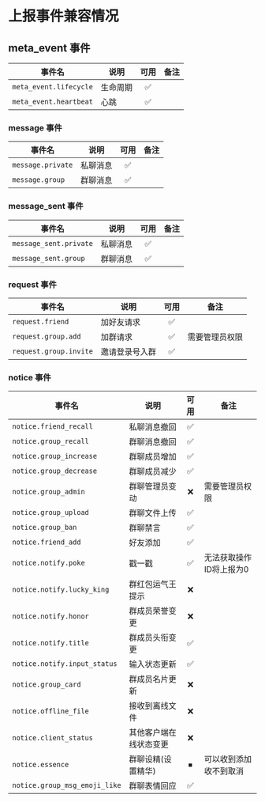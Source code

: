 # 上报事件兼容情况

## meta_event 事件

| 事件名                 | 说明     | 可用  | 备注 |
| ---------------------- | -------- | :---: | ---- |
| `meta_event.lifecycle` | 生命周期 |   ✅   |      |
| `meta_event.heartbeat` | 心跳     |   ✅   |      |

### message 事件

| 事件名            | 说明     | 可用  | 备注 |
| ----------------- | -------- | :---: | ---- |
| `message.private` | 私聊消息 |   ✅   |      |
| `message.group`   | 群聊消息 |   ✅   |      |

### message_sent 事件

| 事件名                 | 说明     | 可用  | 备注 |
| ---------------------- | -------- | :---: | ---- |
| `message_sent.private` | 私聊消息 |   ✅   |      |
| `message_sent.group`   | 群聊消息 |   ✅   |      |

### request 事件

| 事件名                 | 说明           | 可用  | 备注           |
| ---------------------- | -------------- | :---: | -------------- |
| `request.friend`       | 加好友请求     |   ✅   |                |
| `request.group.add`    | 加群请求       |   ✅   | 需要管理员权限 |
| `request.group.invite` | 邀请登录号入群 |   ✅   |                |

### notice 事件

| 事件名                        | 说明                   | 可用  | 备注                    |
| ----------------------------- | ---------------------- | :---: | ----------------------- |
| `notice.friend_recall`        | 私聊消息撤回           |   ✅   |                         |
| `notice.group_recall`         | 群聊消息撤回           |   ✅   |                         |
| `notice.group_increase`       | 群聊成员增加           |   ✅   |                         |
| `notice.group_decrease`       | 群聊成员减少           |   ✅   |                         |
| `notice.group_admin`          | 群聊管理员变动         |   ❌   | 需要管理员权限          |
| `notice.group_upload`         | 群聊文件上传           |   ✅   |                         |
| `notice.group_ban`            | 群聊禁言               |   ✅   |                         |
| `notice.friend_add`           | 好友添加               |   ✅   |                         |
| `notice.notify.poke`          | 戳一戳                 |   ✅   | 无法获取操作ID将上报为0 |
| `notice.notify.lucky_king`    | 群红包运气王提示       |   ❌   |                         |
| `notice.notify.honor`         | 群成员荣誉变更         |   ❌   |                         |
| `notice.notify.title`         | 群成员头衔变更         |   ✅   |                         |
| `notice.notify.input_status`  | 输入状态更新           |   ✅   |                         |
| `notice.group_card`           | 群成员名片更新         |   ❌   |                         |
| `notice.offline_file`         | 接收到离线文件         |   ❌   |                         |
| `notice.client_status`        | 其他客户端在线状态变更 |   ❌   |                         |
| `notice.essence`              | 群聊设精(设置精华)     |   ⏹   | 可以收到添加收不到取消  |
| `notice.group_msg_emoji_like` | 群聊表情回应           |   ✅   |                         |

